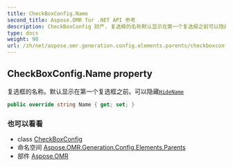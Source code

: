 ```yaml
---
title: CheckBoxConfig.Name
second_title: Aspose.OMR for .NET API 参考
description: CheckBoxConfig 财产. 复选框的名称默认显示在第一个复选框之前可以隐藏HideName
type: docs
weight: 90
url: /zh/net/aspose.omr.generation.config.elements.parents/checkboxconfig/name/
---
```

## CheckBoxConfig.Name property

复选框的名称。默认显示在第一个复选框之前。可以隐藏[`HideName`](../hidename/)

```csharp
public override string Name { get; set; }
```

### 也可以看看

* class [CheckBoxConfig](../)
* 命名空间 [Aspose.OMR.Generation.Config.Elements.Parents](../../checkboxconfig/)
* 部件 [Aspose.OMR](../../../)


